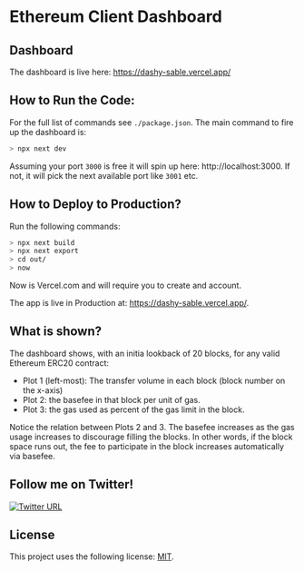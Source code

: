 # Ethereum Client Dashboard

## Dashboard

The dashboard is live here: https://dashy-sable.vercel.app/

## How to Run the Code:

For the full list of commands see `./package.json`. The main command to fire up the dashboard is:

```bash
> npx next dev
```

Assuming your port `3000` is free it will spin up here: http://localhost:3000.
If not, it will pick the next available port like `3001` etc.

## How to Deploy to Production?

Run the following commands:

```bash
> npx next build
> npx next export
> cd out/
> now
```
Now is Vercel.com and will require you to create and account.

The app is live in Production at: https://dashy-sable.vercel.app/.

## What is shown?

The dashboard shows, with an initia lookback of 20 blocks, for any valid Ethereum ERC20 contract:

+ Plot 1 (left-most): The transfer volume in each block (block number on the x-axis)
+ Plot 2: the basefee in that block per unit of gas.
+ Plot 3: the gas used as percent of the gas limit in the block.

Notice the relation between Plots 2 and 3. The basefee increases as the gas usage increases to discourage filling the blocks. In other words, if the block space runs out, the fee to participate in the block increases automatically via basefee.

## Follow me on Twitter!

[![Twitter URL](https://img.shields.io/twitter/url/https/twitter.com/cryptojesperk.svg?style=social&label=Follow%20%40cryptojesperk)](https://twitter.com/cryptojesperk)

## License
This project uses the following license: [MIT](https://github.com/bisguzar/twitter-scraper/blob/master/LICENSE).
